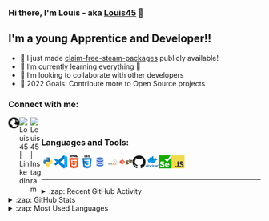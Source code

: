 ### Hi there, I'm Louis - aka [Louis45][website] 👋 

## I'm a young Apprentice and Developer!!

- 🔭 I just made [claim-free-steam-packages](https://github.com/Luois45/claim-free-steam-packages) publicly available!
- 🌱 I’m currently learning everything 🤣
- 👯 I’m looking to collaborate with other developers
- 🥅 2022 Goals: Contribute more to Open Source projects

### Connect with me:

[<img align="left" alt="linktree.louis45.de" width="22px" src="https://raw.githubusercontent.com/iconic/open-iconic/master/svg/globe.svg" />][website]
[<img align="left" alt="Louis45 | LinkedIn" width="22px" src="https://cdn.jsdelivr.net/npm/simple-icons@v3/icons/linkedin.svg" />][linkedin]
[<img align="left" alt="Louis45 | Instagram" width="22px" src="https://cdn.jsdelivr.net/npm/simple-icons@v3/icons/instagram.svg" />][instagram]

<br />

### Languages and Tools:

[<img align="left" alt="Python" width="26px" src="https://raw.githubusercontent.com/github/explore/80688e429a7d4ef2fca1e82350fe8e3517d3494d/topics/python/python.png" />](https://github.com/topics/python)
[<img align="left" alt="Visual Studio Code" width="26px" src="https://raw.githubusercontent.com/github/explore/bbd48b997e8d0bef63f676eca4da5e1f76487b56/topics/visual-studio-code/visual-studio-code.png" />](https://github.com/topics/visual-studio-code)
[<img align="left" alt="HTML" width="26px" src="https://raw.githubusercontent.com/github/explore/80688e429a7d4ef2fca1e82350fe8e3517d3494d/topics/html/html.png" />](https://github.com/topics/html)
[<img align="left" alt="CSS" width="26px" src="https://raw.githubusercontent.com/github/explore/80688e429a7d4ef2fca1e82350fe8e3517d3494d/topics/css/css.png" />](https://github.com/topics/css)
[<img align="left" alt="SQL" width="26px" src="https://raw.githubusercontent.com/github/explore/80688e429a7d4ef2fca1e82350fe8e3517d3494d/topics/sql/sql.png" />](https://github.com/topics/sql)
[<img align="left" alt="MySQL" width="26px" src="https://raw.githubusercontent.com/github/explore/80688e429a7d4ef2fca1e82350fe8e3517d3494d/topics/mysql/mysql.png" />](https://github.com/topics/mysql)
[<img align="left" alt="Git" width="26px" src="https://raw.githubusercontent.com/github/explore/80688e429a7d4ef2fca1e82350fe8e3517d3494d/topics/git/git.png" />](https://github.com/topics/git)
[<img align="left" alt="GitHub" width="26px" src="https://raw.githubusercontent.com/github/explore/78df643247d429f6cc873026c0622819ad797942/topics/github/github.png" />](https://github.com/topics/github)
[<img align="left" alt="GitHub" width="26px" src="https://raw.githubusercontent.com/github/explore/80688e429a7d4ef2fca1e82350fe8e3517d3494d/topics/docker/docker.png" />](https://github.com/topics/docker)
[<img align="left" alt="Selenium" width="26px" src="https://raw.githubusercontent.com/github/explore/6c7084bb772f6fabaae377f5ae4a607594234ee6/topics/selenium/selenium.png" />](https://github.com/topics/selenium)
[<img align="left" alt="JavaScript" width="26px" src="https://raw.githubusercontent.com/github/explore/80688e429a7d4ef2fca1e82350fe8e3517d3494d/topics/javascript/javascript.png" />](https://github.com/topics/javascript)

<br />
<br />

---

<details>
  <summary>:zap: Recent GitHub Activity</summary>
  
<!--START_SECTION:activity-->
1. ❗️ Closed issue [#4](https://github.com/Luois45/DNSBlocklists/issues/4) in [Luois45/DNSBlocklists](https://github.com/Luois45/DNSBlocklists)
2. ❗️ Opened issue [#4](https://github.com/Luois45/DNSBlocklists/issues/4) in [Luois45/DNSBlocklists](https://github.com/Luois45/DNSBlocklists)
3. ❗️ Closed issue [#3](https://github.com/Luois45/DNSBlocklists/issues/3) in [Luois45/DNSBlocklists](https://github.com/Luois45/DNSBlocklists)
4. ❗️ Opened issue [#3](https://github.com/Luois45/DNSBlocklists/issues/3) in [Luois45/DNSBlocklists](https://github.com/Luois45/DNSBlocklists)
5. 🗣 Commented on [#2](https://github.com/Luois45/DNSBlocklists/issues/2) in [Luois45/DNSBlocklists](https://github.com/Luois45/DNSBlocklists)
6. 🗣 Commented on [#27](https://github.com/Luois45/DiscordShopBot/issues/27) in [Luois45/DiscordShopBot](https://github.com/Luois45/DiscordShopBot)
7. 🗣 Commented on [#38](https://github.com/Luois45/claim-free-steam-packages/issues/38) in [Luois45/claim-free-steam-packages](https://github.com/Luois45/claim-free-steam-packages)
8. 🗣 Commented on [#208](https://github.com/MrPowerScripts/reddit-karma-farming-bot/issues/208) in [MrPowerScripts/reddit-karma-farming-bot](https://github.com/MrPowerScripts/reddit-karma-farming-bot)
9. 🗣 Commented on [#211](https://github.com/MrPowerScripts/reddit-karma-farming-bot/issues/211) in [MrPowerScripts/reddit-karma-farming-bot](https://github.com/MrPowerScripts/reddit-karma-farming-bot)
10. 🗣 Commented on [#213](https://github.com/MrPowerScripts/reddit-karma-farming-bot/issues/213) in [MrPowerScripts/reddit-karma-farming-bot](https://github.com/MrPowerScripts/reddit-karma-farming-bot)
<!--END_SECTION:activity-->
  
</details>

<details>
  <summary>:zap: GitHub Stats</summary>
  <a href="https://github.com/Luois45?tab=repositories">
    <img align="center" alt="Louis45's GitHub Stats" src="https://github-readme-stats.vercel.app/api?username=Luois45&count_private=true&theme=tokyonight&show_icons=true" />
  </a>
</details>

<details>
  <summary>:zap: Most Used Languages</summary>
  <a href="https://github.com/Luois45?tab=repositories">
    <img align="center" alt="Louis45's Most Used Languages" src="https://github-readme-stats.vercel.app/api/top-langs/?username=Luois45&count_private=true&theme=tokyonight&layout=compact" />
  </a>
</details>

[website]: https://linktree.louis45.de/
[instagram]: https://rebrand.ly/instagram-45
[linkedin]: https://rebrand.ly/linkedin-45
